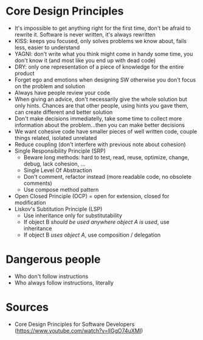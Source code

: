 # Core Design Principles
- It's impossible to get anything right for the first time, don't be afraid to rewrite it. Software is never written, it's always rewritten
- KISS: keeps you focused, only solves problems we know about, fails less, easier to understand
- YAGNI: don't write what you think might come in handy some time, you don't know it (and most like you end up with dead code)
- DRY: only one representation of a piece of knowledge for the entire product
- Forget ego and emotions when designing SW otherwise you don't focus on the problem and solution
- Always have people review your code
- When giving an advice, don't necessarily give the whole solution but only hints. Chances are that other people, using hints you gave them, can create different and better solution
- Don't make decisions immediatelly, take some time to collect more information about the problem...then you can make better decisions
- We want cohesive code have smaller pieces of well written code, couple things related, isolated unrelated
- Reduce coupling (don't interfere with previous note about cohesion)
- Single Responsibility Principle (SRP)
  - Beware long methods: hard to test, read, reuse, optimize, change, debug, lack cohesion, ...
  - Single Level Of Abstraction
  - Don't comment, refactor instead (more readable code, no obsolete comments)
  - Use compose method pattern
- Open Closed Principle (OCP)
  = open for extension, closed for modification
- Liskov's Subtitution Principle (LSP)
  - Use inheritance only for substitutability
  - If object B _should be used anywhere object A is used_, use inheritance
  - If object B _uses object A_, use composition / delegation

# Dangerous people
- Who don't follow instructions
- Who always follow instructions, literally

# Sources
- Core Design Principles for Software Developers (https://www.youtube.com/watch?v=llGgO74uXMI)
